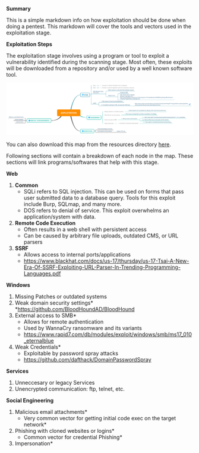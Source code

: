 **Summary**

This is a simple markdown info on how exploitation should be done when doing a pentest. This markdown will cover the tools and vectors used in the exploitation stage.

**Exploitation Steps**

The exploitation stage involves using a program or tool to exploit a vulnerability identified during the scanning stage. Most often, these exploits will be downloaded from a repository and/or used by a well known software tool.

![Exploitation](../resources/Exploitation.svg)

You can also download this map from the resources directory [here](../resources/Exploitation.svg).

Following sections will contain a breakdown of each node in the map. These sections will link programs/softwares that help with this stage.

**Web**
1. **Common**
	* SQLi refers to SQL injection. This can be used on forms that pass user submitted data to a database query. Tools for this exploit include Burp, SQLmap, and many more.
	* DOS refers to denial of service. This exploit overwhelms an application/system with data.
2. **Remote Code Execution**
	* Often results in a web shell with persistent access
	* Can be caused by arbitrary file uploads, outdated CMS, or URL parsers
3. **SSRF**
	* Allows access to internal ports/applications
	* https://www.blackhat.com/docs/us-17/thursday/us-17-Tsai-A-New-Era-Of-SSRF-Exploiting-URL-Parser-In-Trending-Programming-Languages.pdf


**Windows**
1. Missing Patches or outdated systems
2. Weak domain security settings*
	*https://github.com/BloodHoundAD/BloodHound
3. External access to SMB*
	* Allows for remote authentication
	* Used by WannaCry ransomware and its variants
	* https://www.rapid7.com/db/modules/exploit/windows/smb/ms17_010_eternalblue
4. Weak Credentials*
	* Exploitable by password spray attacks
	* https://github.com/dafthack/DomainPasswordSpray

**Services**
1. Unneccesary or legacy Services
2. Unencrypted communication: ftp, telnet, etc.

**Social Engineering**
1. Malicious email attachments*
	* Very common vector for getting initial code exec on the target network*
2. Phishing with cloned websites or logins*
	* Common vector for credential Phishing*
3. Impersonation*
